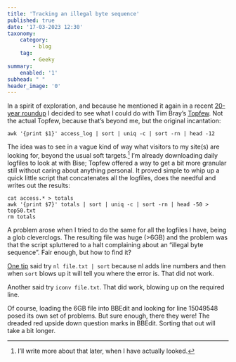 ```yaml
---
title: 'Tracking an illegal byte sequence'
published: true
date: '17-03-2023 12:30'
taxonomy:
    category:
        - blog
    tag:
        - Geeky
summary:
    enabled: '1'
subhead: " "
header_image: '0'
---
```


In a spirit of exploration, and because he mentioned it again in a recent [20-year roundup](https://www.tbray.org/ongoing/When/202x/2023/02/27/Twenty-ongoing-Years) I decided to see what I could do with Tim Bray’s [Topfew](https://www.tbray.org/ongoing/When/202x/2020/05/18/TopFew). Not the actual Topfew, because that’s beyond me, but the original incantation:

`awk '{print $1}' access_log | sort | uniq -c | sort -rn | head -12`

The idea was to see in a vague kind of way what visitors to my site(s) are looking for, beyond the usual soft targets.[^1] I’m already downloading daily logfiles to look at with Bise; Topfew offered a way to get a bit more granular still without caring about anything personal. It proved simple to whip up a quick little script that concatenates all the logfiles, does the needful and writes out the results:

```
cat access.* > totals
awk '{print $7}' totals | sort | uniq -c | sort -rn | head -50 > top50.txt
rm totals
```

A problem arose when I tried to do the same for all the logfiles I have, being a glob cleverclogs. The resulting file was huge (>6GB) and the problem was that the script spluttered to a halt complaining about an “illegal byte sequence”. Fair enough, but how to find it?

[One tip](https://gist.github.com/cjolly/a6e42c817936d5b4fb2d) said try `nl file.txt | sort` because nl adds line numbers and then when `sort` blows up it will tell you where the error is. That did not work.

Another said try `iconv file.txt`. That did work, blowing up on the required line.

Of course, loading the 6GB file into BBEdit and looking for line 15049548 posed its own set of problems. But sure enough, there they were! The dreaded red upside down question marks in BBEdit. Sorting that out will take a bit longer.

[^1]: I’ll write more about that later, when I have actually looked.
